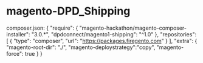 magento-DPD_Shipping
====================


composer.json:
{
    "require": {
        "magento-hackathon/magento-composer-installer": "3.0.*",
        "dpdconnect/magento1-shipping": "^1.0"
    },
    "repositories": [
        {
            "type": "composer",
            "url": "https://packages.firegento.com"
        }
    ],
    "extra": {
        "magento-root-dir": "./",
        "magento-deploystrategy":"copy",
        "magento-force": true
    }
}
